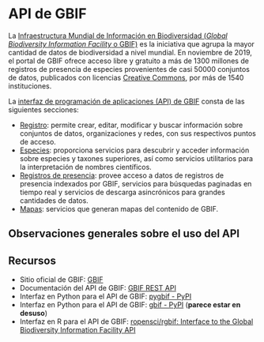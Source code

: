# API de GBIF
La [Infraestructura Mundial de Información en Biodiversidad (_Global Biodiversity Information Facility_ o GBIF)](https://www.gbif.org/) es la iniciativa que agrupa la mayor cantidad de datos de biodiversidad a nivel mundial. En noviembre de 2019, el portal de GBIF ofrece acceso libre y gratuito a más de 1300 millones de registros de presencia de especies provenientes de casi 50000 conjuntos de datos, publicados con licencias [Creative Commons](https://creativecommons.org/), por más de 1540 instituciones.

La [interfaz de programación de aplicaciones (API) de GBIF](https://www.gbif.org/developer/summary) consta de las siguientes secciones:
* [Registro](https://www.gbif.org/developer/registry): permite crear, editar, modificar y buscar información sobre conjuntos de datos, organizaciones y redes, con sus respectivos puntos de acceso.
* [Especies](https://www.gbif.org/developer/species): proporciona servicios para descubrir y acceder información sobre especies y taxones superiores, así como servicios utilitarios para la interpretación de nombres científicos.
* [Registros de presencia](https://www.gbif.org/developer/occurrence): provee acceso a datos de registros de presencia indexados por GBIF, servicios para búsquedas paginadas en tiempo real y servicios de descarga asincrónicos para grandes cantidades de datos.
* [Mapas](https://www.gbif.org/developer/maps): servicios que generan mapas del contenido de GBIF.

## Observaciones generales sobre el uso del API

## Recursos
* Sitio oficial de GBIF: [GBIF](https://www.gbif.org/)
* Documentación del API de GBIF: [GBIF REST API](https://www.gbif.org/developer/summary)
* Interfaz en Python para el API de GBIF: [pygbif - PyPI](https://pypi.org/project/pygbif/)
* Interfaz en Python para el API de GBIF: [gbif - PyPI](https://pypi.org/project/gbif/) (**parece estar en desuso**)
* Interfaz en R para el API de GBIF: [ropensci/rgbif: Interface to the Global Biodiversity Information Facility API](https://github.com/ropensci/rgbif/)
